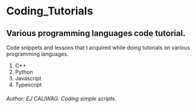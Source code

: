 # Coding_Tutorials
## Various programming languages code tutorial.

Code snippets and lessons that I acquired while doing tutorials on various programming languages.
1. C++
2. Python
3. Javascript
4. Typescript

###### Author: *EJ CALIWAG*. Coding simple scripts.
